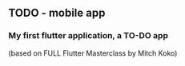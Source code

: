 ## TODO - mobile app
 ### My first flutter application, a TO-DO app
 (based on FULL Flutter Masterclass by Mitch Koko)
